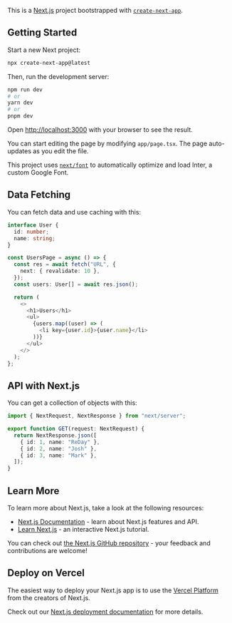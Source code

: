 This is a [Next.js](https://nextjs.org/) project bootstrapped with [`create-next-app`](https://github.com/vercel/next.js/tree/canary/packages/create-next-app).

## Getting Started

Start a new Next project:
```bash
npx create-next-app@latest
```

Then, run the development server:

```bash
npm run dev
# or
yarn dev
# or
pnpm dev
```

Open [http://localhost:3000](http://localhost:3000) with your browser to see the result.

You can start editing the page by modifying `app/page.tsx`. The page auto-updates as you edit the file.

This project uses [`next/font`](https://nextjs.org/docs/basic-features/font-optimization) to automatically optimize and load Inter, a custom Google Font.

## Data Fetching

You can fetch data and use caching with this:

```typescript
interface User {
  id: number;
  name: string;
}

const UsersPage = async () => {
  const res = await fetch("URL", {
    next: { revalidate: 10 },
  });
  const users: User[] = await res.json();

  return (
    <>
      <h1>Users</h1>
      <ul>
        {users.map((user) => (
          <li key={user.id}>{user.name}</li>
        ))}
      </ul>
    </>
  );
};
```

## API with Next.js

You can get a collection of objects with this:

```typescript
import { NextRequest, NextResponse } from "next/server";

export function GET(request: NextRequest) {
  return NextResponse.json([
    { id: 1, name: "ReDay" },
    { id: 2, name: "Josh" },
    { id: 3, name: "Mark" },
  ]);
}

```

## Learn More

To learn more about Next.js, take a look at the following resources:

- [Next.js Documentation](https://nextjs.org/docs) - learn about Next.js features and API.
- [Learn Next.js](https://nextjs.org/learn) - an interactive Next.js tutorial.

You can check out [the Next.js GitHub repository](https://github.com/vercel/next.js/) - your feedback and contributions are welcome!

## Deploy on Vercel

The easiest way to deploy your Next.js app is to use the [Vercel Platform](https://vercel.com/new?utm_medium=default-template&filter=next.js&utm_source=create-next-app&utm_campaign=create-next-app-readme) from the creators of Next.js.

Check out our [Next.js deployment documentation](https://nextjs.org/docs/deployment) for more details.
